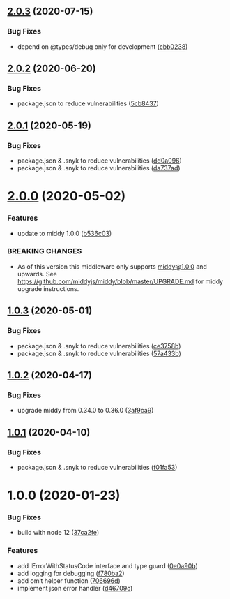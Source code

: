 ## [2.0.3](https://github.com/dbartholomae/middy-middleware-json-error-handler/compare/2.0.2...2.0.3) (2020-07-15)


### Bug Fixes

* depend on @types/debug only for development ([cbb0238](https://github.com/dbartholomae/middy-middleware-json-error-handler/commit/cbb02381c7574134f413506744aab2c3d4ffaf4f))

## [2.0.2](https://github.com/dbartholomae/middy-middleware-json-error-handler/compare/2.0.1...2.0.2) (2020-06-20)


### Bug Fixes

* package.json to reduce vulnerabilities ([5cb8437](https://github.com/dbartholomae/middy-middleware-json-error-handler/commit/5cb8437fbc0043759eb32f7f20494412e45f93cd))

## [2.0.1](https://github.com/dbartholomae/middy-middleware-json-error-handler/compare/2.0.0...2.0.1) (2020-05-19)


### Bug Fixes

* package.json & .snyk to reduce vulnerabilities ([dd0a096](https://github.com/dbartholomae/middy-middleware-json-error-handler/commit/dd0a096b672d46ad54e7f7ad0ee52ce626f50684))
* package.json & .snyk to reduce vulnerabilities ([da737ad](https://github.com/dbartholomae/middy-middleware-json-error-handler/commit/da737adf920dbd5110dcf46de6d87256527fb140))

# [2.0.0](https://github.com/dbartholomae/middy-middleware-json-error-handler/compare/1.0.3...2.0.0) (2020-05-02)


### Features

* update to middy 1.0.0 ([b536c03](https://github.com/dbartholomae/middy-middleware-json-error-handler/commit/b536c0310c2119f9d67bb19d03982353efc59d07))


### BREAKING CHANGES

* As of this version this middleware only supports middy@1.0.0 and upwards. See https://github.com/middyjs/middy/blob/master/UPGRADE.md for middy upgrade instructions.

## [1.0.3](https://github.com/dbartholomae/middy-middleware-json-error-handler/compare/1.0.2...1.0.3) (2020-05-01)


### Bug Fixes

* package.json & .snyk to reduce vulnerabilities ([ce3758b](https://github.com/dbartholomae/middy-middleware-json-error-handler/commit/ce3758be22d03567f5dfbfbe1da46a91ce502591))
* package.json & .snyk to reduce vulnerabilities ([57a433b](https://github.com/dbartholomae/middy-middleware-json-error-handler/commit/57a433b3ef1bd24814dbdb5a2cf6b4a8a821a8db))

## [1.0.2](https://github.com/dbartholomae/middy-middleware-json-error-handler/compare/1.0.1...1.0.2) (2020-04-17)


### Bug Fixes

* upgrade middy from 0.34.0 to 0.36.0 ([3af9ca9](https://github.com/dbartholomae/middy-middleware-json-error-handler/commit/3af9ca995a6bacb2ab32fa27f8a0ed6fbb3eb5ab))

## [1.0.1](https://github.com/dbartholomae/middy-middleware-json-error-handler/compare/1.0.0...1.0.1) (2020-04-10)


### Bug Fixes

* package.json & .snyk to reduce vulnerabilities ([f01fa53](https://github.com/dbartholomae/middy-middleware-json-error-handler/commit/f01fa5317068b7e2a5b6f37c8dbaa6c8905a3695))

# 1.0.0 (2020-01-23)


### Bug Fixes

* build with node 12 ([37ca2fe](https://github.com/dbartholomae/middy-middleware-json-error-handler/commit/37ca2fee71459d9c16de5797a2606f13fb819a43))


### Features

* add IErrorWithStatusCode interface and type guard ([0e0a90b](https://github.com/dbartholomae/middy-middleware-json-error-handler/commit/0e0a90bd06fced3d620a003e7d81419ddbba4d89))
* add logging for debugging ([f780ba2](https://github.com/dbartholomae/middy-middleware-json-error-handler/commit/f780ba22fe89ee02b3af0d03ea99be9e9c917f54))
* add omit helper function ([706696d](https://github.com/dbartholomae/middy-middleware-json-error-handler/commit/706696d4c84b6a15d31916f753d7de9da66e6cb7))
* implement json error handler ([d46709c](https://github.com/dbartholomae/middy-middleware-json-error-handler/commit/d46709c91257900055393929cdb571eaaf9ab7e6))
